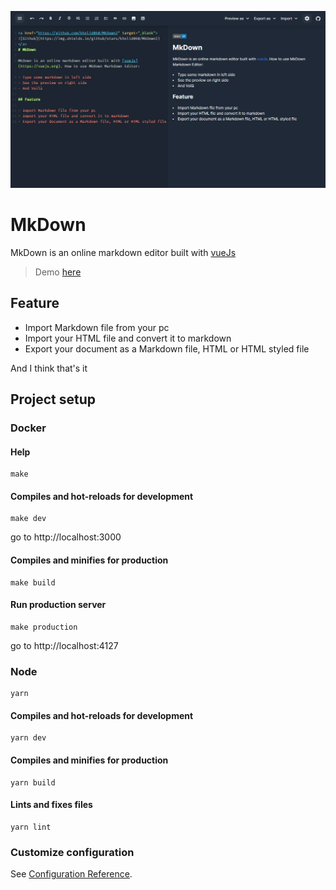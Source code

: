 ![image](./public/image.png)

# MkDown

MkDown is an online markdown editor built with [vueJs](https://vuejs.org)

> Demo [here](https://mkdown.vercel.app)


## Feature

- Import Markdown file from your pc
- Import your HTML file and convert it to markdown
- Export your document as a Markdown file, HTML or HTML styled file

And I think that's it

## Project setup

### Docker

#### Help
```
make
```

#### Compiles and hot-reloads for development
```
make dev
```
go to http://localhost:3000

#### Compiles and minifies for production
```
make build
```

#### Run production server
```
make production
```
go to http://localhost:4127

### Node
```
yarn
```

#### Compiles and hot-reloads for development
```
yarn dev
```

#### Compiles and minifies for production
```
yarn build
```

#### Lints and fixes files
```
yarn lint
```

### Customize configuration
See [Configuration Reference](https://cli.vuejs.org/config/).
